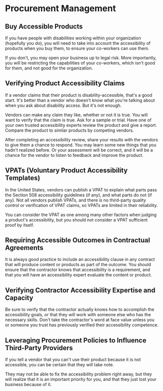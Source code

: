 # Procurement Management

## Buy Accessible Products

If you have people with disabilities working within your organization (hopefully you do), you will need to take into account the accessibility of products when you buy them, to ensure your co-workers can use them.

If you don't, you may open your business up to legal risk. More importantly, you will be restricting the capabilities of your co-workers, which isn't good for them, and not good for the organization.

## Verifying Product Accessibility Claims

If a vendor claims that their product is disability-accessible, that's a good start. It's better than a vendor who doesn't know what you're talking about when you ask about disability access. But it's not enough.

Vendors can make any claim they like, whether or not it is true. You will want to verify that the claim is true. Ask for a sample or trial. Have one of your own trusted accessibility experts review the product and give a report. Compare the product to similar products by competing vendors.

After completing an accessibility review, share your results with the vendors to give them a chance to respond. You may learn some new things that you hadn't realized before. Or your assessment will be correct, and it will be a chance for the vendor to listen to feedback and improve the product.

## VPATs (Voluntary Product Accessibility Templates)

In the United States, vendors can publish a VPAT to explain what parts pass the Section 508 accessibility guidelines (if any), and what parts do not (if any). Not all vendors publish VPATs, and there is no third-party quality control or verification of VPAT claims, so VPATs are limited in their reliability.

You can consider the VPAT as one among many other factors when judging a product's accessibility, but you should not consider a VPAT sufficient proof by itself.

## Requiring Accessible Outcomes in Contractual Agreements

It is always good practice to include an accessibility clause in any contract that will produce content or products as part of the outcome. You should ensure that the contractor knows that accessibility is a requirement, and that you will have an accessibility expert evaluate the content or product.

## Verifying Contractor Accessibility Expertise and Capacity

Be sure to verify that the contractor actually knows how to accomplish the accessibility goals, or that they will work with someone else who has the necessary skills. Don't take the contractor's word at face value unless you or someone you trust has previously verified their accessibility competence.

## Leveraging Procurement Policies to Influence Third-Party Providers

If you tell a vendor that you can't use their product because it is not accessible, you can be certain that they will take note. 

They may not be able to fix the accessibility problem right away, but they will realize that it is an important priority for you, and that they just lost your business because of it.

